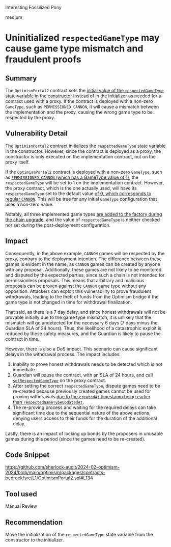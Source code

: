 Interesting Fossilized Pony

medium

# Uninitialized `respectedGameType` may cause game type mismatch and fraudulent proofs

## Summary

The `OptimismPortal2` contract sets the [initial value of the `respectedGameType` state variable in the constructor ](https://github.com/sherlock-audit/2024-02-optimism-2024/blob/main/optimism/packages/contracts-bedrock/src/L1/OptimismPortal2.sol#L134)instead of in the initializer as needed for a contract used with a proxy. If the contract is deployed with a non-zero `GameType`, such as `PERMISSIONED_CANNON`, it will cause a mismatch between the implementation and the proxy, causing the wrong game type to be respected by the proxy.


## Vulnerability Detail

The `OptimismPortal2` contract initializes the `respectedGameType` state variable in the constructor. However, since the contract is deployed as a proxy, the constructor is only executed on the implementation contract, not on the proxy itself.

If the `OptimismPortal2` contract is deployed with a non-zero `GameType`, such as [`PERMISSIONED_CANNON` (which has a GameType value of 1)](https://github.com/sherlock-audit/2024-02-optimism-2024/blob/main/optimism/packages/contracts-bedrock/src/libraries/DisputeTypes.sol#L107), the `respectedGameType` will be set to 1 on the implementation contract. However, the proxy contract, which is the one actually used, will have its `respectedGameType` set to the default value [of 0, which corresponds to regular `CANNON`](https://github.com/sherlock-audit/2024-02-optimism-2024/blob/main/optimism/packages/contracts-bedrock/src/libraries/DisputeTypes.sol#L104). This will be true for any initial `GameType` configuration that uses a non-zero value.

Notably, all three implemented game types [are added to the factory during the chain upgrade](https://github.com/sherlock-audit/2024-02-optimism-2024/blob/main/optimism/packages/contracts-bedrock/scripts/Deploy.s.sol#L327-L329), and the value of `respectedGameType` is neither checked nor set during the post-deployment configuration.

## Impact

Consequently, in the above example, `CANNON` games will be respected by the proxy, contrary to the deployment intention. The difference between these games is evident in the name, as `CANNON` games can be created by anyone with any proposal. Additionally, these games are not likely to be monitored and disputed by the expected parties, since such a chain is not intended for permissionless proposals. This means that arbitrary and malicious proposals can be proven against the `CANNON` game type without any opposition. Attackers can exploit this vulnerability to prove fraudulent withdrawals, leading to the theft of funds from the Optimism bridge if the game type is not changed in time for withdrawal finalization. 

That said, as there is a 7 day delay, and since honest withdrawals will not be provable initially due to the game type mismatch, it is unlikely that the mismatch will go undetected for the necessary 6 days (7 days minus the Guardian SLA of 24 hours). Thus, the likelihood of a catastrophic exploit is reduced by these safety measures, and the Guardian is likely to pause the contract in time.

However, there is also a DoS impact. This scenario can cause significant delays in the withdrawal process. The impact includes:
1. Inability to prove honest withdrawals needs to be detected which is not immediate.
2. Guardian will pause the contract, with an SLA of 24 hours, and call [`setRespectedGameType`](https://github.com/sherlock-audit/2024-02-optimism-2024/blob/main/optimism/packages/contracts-bedrock/src/L1/OptimismPortal2.sol#L448-L452) on the proxy contract.
3. After setting the correct `respectedGameType`, dispute games need to be re-created because previously created games cannot be used for proving withdrawals [due to the `createdAt` timestamp being earlier than `respectedGameTypeUpdatedAt`](https://github.com/sherlock-audit/2024-02-optimism-2024/blob/main/optimism/packages/contracts-bedrock/src/L1/OptimismPortal2.sol#L504-L507).
4. The re-proving process and waiting for the required delays can take significant time due to the sequential nature of the above actions, denying users access to their funds for the duration of the additional delay.

Lastly, there is an impact of locking up bonds by the proposers in unusable games during this period (since the games need to be re-created).

## Code Snippet

https://github.com/sherlock-audit/2024-02-optimism-2024/blob/main/optimism/packages/contracts-bedrock/src/L1/OptimismPortal2.sol#L134

## Tool used

Manual Review

## Recommendation

Move the initialization of the `respectedGameType` state variable from the constructor to the initializer.
